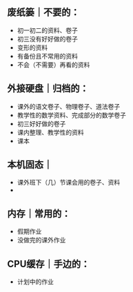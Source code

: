## 废纸篓｜不要的：

- 初一初二的资料、卷子
- 初三没有好好做的卷子
- 变形的资料
- 有备份且不常用的资料
- 不会（不需要）再看的资料

## 外接硬盘｜归档的：

- 课外的语文卷子、物理卷子、道法卷子
- 教学性的数学资料、完成部分的数学卷子
- 初三好好做的卷子
- 课内整理、教学性的资料
- 课本

## 本机固态｜

- 课外班下（几）节课会用的卷子、资料
- 

## 内存｜常用的：

- 假期作业
- 没做完的课外作业

## CPU缓存｜手边的：

- 计划中的作业


